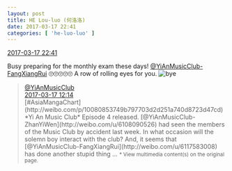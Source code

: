 ```yaml
---
layout: post
title: HE Lou-luo (何洛洛)
date: 2017-03-17 22:41
categories: [ 'he-luo-luo' ]
---
```


<div class="weibo-info">
  <a href="http://weibo.com/6117570574/EAg9HftFt">2017-03-17 22:41</a>
</div>

Busy preparing for the monthly exam these days! [@YiAnMusicClub-FangXiangRui](http://weibo.com/u/6117583008) 🙄️🙄️🙄️🙄️🙄️ A row of rolling eyes for you. ![bye](http://img.t.sinajs.cn/t4/appstyle/expression/ext/normal/70/88_org.gif)

<!-- more -->

> <div class="weibo-post-name">
>   <a href="http://weibo.com/u/6094546964">@YiAnMusicClub</a>
> </div>
> <div class="weibo-info">
>   <a href="http://weibo.com/6094546964/EAc2Xdfwg">2017-03-17 12:14</a>
> </div>
> [#AsiaMangaChart](http://weibo.com/p/10080853749b797703d2d251a740d8723d47cd) *Yi An Music Club* Episode 4 released. [@YiAnMusicClub-ZhanYiWen](http://weibo.com/u/6108090526) had seen the members of the Music Club by accident last week. In what occasion will the solemn boy interact with the club? And, it seems that [@YiAnMusicClub-FangXiangRui](http://weibo.com/u/6117583008) has done another stupid thing …  
> <small>* View multimedia content(s) on the original page.</small>
